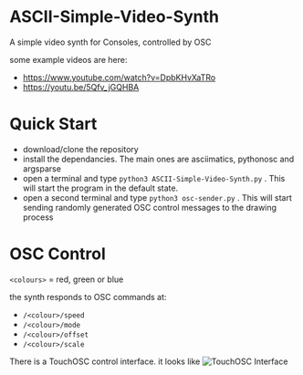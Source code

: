 # ASCII-Simple-Video-Synth
A simple video synth for Consoles, controlled by OSC

some example videos are here:
* https://www.youtube.com/watch?v=DpbKHvXaTRo
* https://youtu.be/5Qfv_jGQHBA

# Quick Start
* download/clone the repository
* install the dependancies.  The main ones are asciimatics, pythonosc and argsparse 
* open a terminal and type `python3 ASCII-Simple-Video-Synth.py` .  This will start the program in the default state.
* open a second terminal and type `python3 osc-sender.py` .  This will start sending randomly generated OSC control messages to the drawing process


# OSC Control
`<colours>` = red, green or blue

the synth responds to OSC commands at:
* `/<colour>/speed`
* `/<colour>/mode`
* `/<colour>/offset`
* `/<colour>/scale`


There is a TouchOSC control interface.
it looks like 
![TouchOSC Interface](https://github.com/zarquin/ASCII-Simple-Video-Synth/blob/master/TouchOSC-Interface.jpeg?raw=true)
